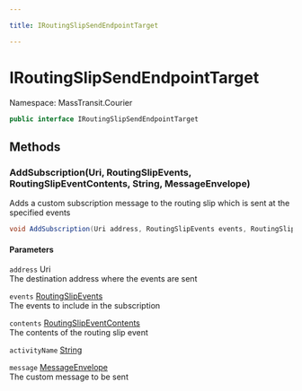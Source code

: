 ```yaml
---

title: IRoutingSlipSendEndpointTarget

---
```


# IRoutingSlipSendEndpointTarget

Namespace: MassTransit.Courier

```csharp
public interface IRoutingSlipSendEndpointTarget
```

## Methods

### **AddSubscription(Uri, RoutingSlipEvents, RoutingSlipEventContents, String, MessageEnvelope)**

Adds a custom subscription message to the routing slip which is sent at the specified events

```csharp
void AddSubscription(Uri address, RoutingSlipEvents events, RoutingSlipEventContents contents, string activityName, MessageEnvelope message)
```

#### Parameters

`address` Uri<br/>
The destination address where the events are sent

`events` [RoutingSlipEvents](../../masstransit-abstractions/masstransit-courier-contracts/routingslipevents)<br/>
The events to include in the subscription

`contents` [RoutingSlipEventContents](../../masstransit-abstractions/masstransit-courier-contracts/routingslipeventcontents)<br/>
The contents of the routing slip event

`activityName` [String](https://learn.microsoft.com/en-us/dotnet/api/system.string)<br/>

`message` [MessageEnvelope](../../masstransit-abstractions/masstransit-serialization/messageenvelope)<br/>
The custom message to be sent
